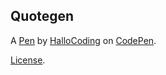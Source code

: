 Quotegen
--------


A [Pen](https://codepen.io/HalloCoding/pen/mxYwqz) by [HalloCoding](https://codepen.io/HalloCoding) on [CodePen](https://codepen.io).

[License](https://codepen.io/HalloCoding/pen/mxYwqz/license).